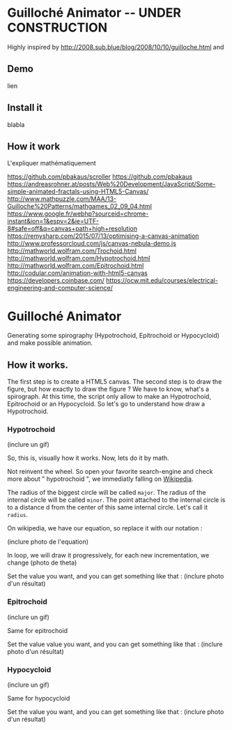 # Guilloché Animator -- UNDER CONSTRUCTION

Highly inspired by http://2008.sub.blue/blog/2008/10/10/guilloche.html and 

## Demo

lien

## Install it

blabla 



## How it work




L'expliquer mathématiquement




https://github.com/pbakaus/scroller
https://github.com/pbakaus
https://andreasrohner.at/posts/Web%20Development/JavaScript/Some-simple-animated-fractals-using-HTML5-Canvas/
http://www.mathpuzzle.com/MAA/13-Guilloche%20Patterns/mathgames_02_09_04.html
https://www.google.fr/webhp?sourceid=chrome-instant&ion=1&espv=2&ie=UTF-8#safe=off&q=canvas+path+high+resolution
https://remysharp.com/2015/07/13/optimising-a-canvas-animation
http://www.professorcloud.com/js/canvas-nebula-demo.js
http://mathworld.wolfram.com/Trochoid.html
http://mathworld.wolfram.com/Hypotrochoid.html
http://mathworld.wolfram.com/Epitrochoid.html
http://codular.com/animation-with-html5-canvas
https://developers.coinbase.com/
https://ocw.mit.edu/courses/electrical-engineering-and-computer-science/



# Guilloché Animator

Generating some spirography (Hypotrochoid, Epitrochoid or Hypocycloid) and make possible animation. 


## How it works.

The first step is to create a HTML5 canvas.
The second step is to draw the figure, but how exactly to draw the figure ? We have to know, what's a spirograph. At this time, the script only allow to make an Hypotrochoid, Epitrochoid or an Hypocycloid. So let's go to understand how draw a Hypotrochoid.

### Hypotrochoid

(inclure un gif)

So, this is, visually how it works. Now, lets do it by math. 

Not reinvent the wheel. So open your favorite search-engine and check more about " hypotrochoid ", we immediatly falling on [Wikipedia](https://en.wikipedia.org/wiki/Hypotrochoid). 

The radius of the biggest circle will be called `major`.
The radius of the internal circle will be called `minor`.
The point attached to the internal circle is to a distance d from the center of this same internal circle. Let's call it `radius`.

On wikipedia, we have our equation, so replace it with our notation :

(inclure photo de l'equation)

In loop, we will draw it progressively, for each new incrementation, we change (photo de theta) 


Set the value you want, and you can get something like that :
(inclure photo d'un résultat)


### Epitrochoid

(inclure un gif)

Same for epitrochoid

Set the value value you want, and you can get something like that :
(inclure photo d'un résultat)

### Hypocycloid

(inclure un gif)

Same for hypocycloid

Set the value you want, and you can get something like that : (inclure photo d'un résultat)



### 





